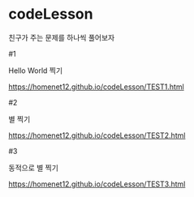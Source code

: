 # codeLesson

친구가 주는 문제를 하나씩 풀어보자



#1

Hello World 찍기

<a href="https://homenet12.github.io/codeLesson/TEST1.html">https://homenet12.github.io/codeLesson/TEST1.html</a>

#2 

별 찍기

<a href="https://homenet12.github.io/codeLesson/TEST2.html">https://homenet12.github.io/codeLesson/TEST2.html</a>

#3

동적으로 별 찍기

<a href="https://homenet12.github.io/codeLesson/TEST3.html">https://homenet12.github.io/codeLesson/TEST3.html</a>

